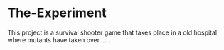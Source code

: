 # The-Experiment
This project is a survival shooter game that takes place in a old hospital where mutants have taken over......
